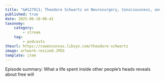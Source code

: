 ```yaml
---
title: "&#127911; Theodore Schwartz on Neurosurgery, Consciousness, and Brain-Computer Interfaces"
published: true
date: 2025-06-10-06-41
taxonomy:
    category:
        - stream
    tag:
        - podcasts
theurl: https://cowenconvos.libsyn.com/theodore-schwartz
image: artwork-resized.JPEG
template: item
---
```


Episode summary: What a life spent inside other people&rsquo;s heads reveals about free will
